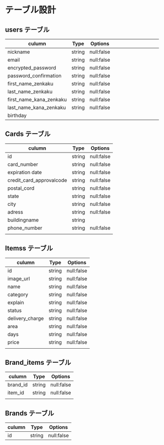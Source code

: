 # テーブル設計
## users テーブル
| culumn                 | Type   | Options    |     |     |     |     |     |     |     |     |     |     |     |     |     |
| ---------------------- | ------ | ---------- | --- | --- | --- | --- | --- | --- | --- | --- | --- | --- | --- | --- | --- |
| nickname               | string | null:false |     |     |     |     |     |     |     |     |     |     |     |     |     |
| email                  | string | null:false |     |     |     |     |     |     |     |     |     |     |     |     |     |
| encrypted_password     | string | null:false |     |     |     |     |     |     |     |     |     |     |     |     |     |
| password_confirmation  | string | null:false |     |     |     |     |     |     |     |     |     |     |     |     |     |
| first_name_zenkaku     | string | null:false |     |     |     |     |     |     |     |     |     |     |     |     |     |
| last_name_zenkaku      | string | null:false    
| first_name_kana_zenkaku| string | null:false |     |     |     |     |     |     |     |     |     |     |     |     |
| last_name_kana_zenkaku | string | null:false |     |     |     |     |     |     |     |     |     |     |     |     |     |
| birthday               |        |            |     |     |     |     |     |     |     |     |     |     |     |     |     |


## Cards テーブル
| culumn                   | Type   | Options    |
| ------------------------ | ------ | ---------- |
| id                       | string | null:false |
| card_number              | string | null:false |
| expiration date          | string | null:false |
| credit_card_approvalcode | string | null:false |
| postal_cord              | string | null:false |
| state                    | string | null:false |
| city                     | string | null:false |
| adress                   | string | null:false |
| buildingname             | string |            |
| phone_number             | string | null:false |
|                          |        |            |

## Itemss テーブル

| culumn          | Type   | Options    |
| --------------- | ------ | ---------- |
| id              | string | null:false |
| image_url       | string | null:false |
| name            | string | null:false |
| category        | string | null:false |
| explain         | string | null:false |
| status          | string | null:false |
| delivery_charge | string | null:false |
| area            | string | null:false |
| days            | string | null:false |
| price           | string | null:false |
|                 |        |            |

## Brand_items テーブル

| culumn   | Type   | Options    |
| -------- | ------ | ---------- |
| brand_id | string | null:false |
| item_id  | string | null:false |
|          |        |            |

## Brands テーブル

| culumn          | Type   | Options    |
| --------------- | ------ | ---------- |
| id              | string | null:false |